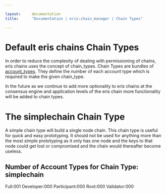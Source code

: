 ```yaml
---

layout:     documentation
title:      "Documentation | eris:chain_manager | Chain Types"

---
```


# Default eris chains Chain Types

In order to reduce the complexity of dealing with permissioning
of chains, eris chains uses the concept of chain_types. Chain Types are
bundles of [account_types](../account_types). They define the number of
each account type which is required to make the given chain_type.

In the future as we continue to add more optionality to eris chains at
the consensus engine and application levels of the eris chain more
functionality will be added to chain types.


# The simplechain Chain Type

A simple chain type will build a single node chain. This chain type is useful
for quick and easy prototyping. It should not be used for anything more than
the most simple prototyping as it only has one node and the keys to that node
could get lost or compromised and the chain would thereafter become useless.


## Number of Account Types for Chain Type: simplechain


Full:001
Developer:000
Participant:000
Root:000
Validator:000